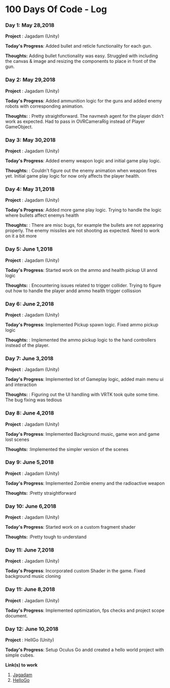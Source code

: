# 100 Days Of Code - Log

### Day 1: May 28,2018

**Project** : Jagadam (Unity)

**Today's Progress**: Added bullet and reticle functionality for each gun.

**Thoughts:** Adding bullet functionality was easy. Struggled with including the canvas & image and resizing the components to place in front of the gun.

### Day 2: May 29,2018

**Project** : Jagadam (Unity)

**Today's Progress**: Added ammunition logic for the guns and added enemy robots with corresponding animation.

**Thoughts:** : Pretty straightforward. The navmesh agent for the player didn't work as expected. Had to pass in OVRCameraRig instead of Player GameObject.

### Day 3: May 30,2018

**Project** : Jagadam (Unity)

**Today's Progress**: Added enemy weapon logic and initial game play logic.

**Thoughts:** : Couldn't figure out the enemy animation when weapon fires yet. Initial game play logic for now only affects the player health.

### Day 4: May 31,2018

**Project** : Jagadam (Unity)

**Today's Progress**: Added more game play logic. Trying to handle the logic where bullets affect enemys health

**Thoughts:** : There are misc bugs, for example the bullets are not appearing properly. The enemy missiles are not shooting as expected. Need to work on it a bit more

### Day 5: June 1,2018

**Project** : Jagadam (Unity)

**Today's Progress**: Started work on the ammo and  health pickup UI annd logic

**Thoughts:** : Encountering issues related to trigger collider. Trying to figure out how to handle the player andd ammo health trigger collission

### Day 6: June 2,2018

**Project** : Jagadam (Unity)

**Today's Progress**: Implemented Pickup spawn logic. Fixed ammo pickup logic

**Thoughts:** : Implemented the ammo pickup logic to the hand controllers instead of the player.

### Day 7: June 3,2018

**Project** : Jagadam (Unity)

**Today's Progress**: Implemented lot of Gameplay logic, added main menu ui and interaction

**Thoughts:** : Figuring out the UI handling with VRTK took quite some time. The bug fixing was tedious

### Day 8: June 4,2018

**Project** : Jagadam (Unity)

**Today's Progress**: Implemented Background music, game won and game lost scenes

**Thoughts:** :Implemented the simpler version of the scenes

### Day 9: June 5,2018

**Project** : Jagadam (Unity)

**Today's Progress**: Implemented Zombie enemy and the radioactive weapon

**Thoughts:** :Pretty straightforward

### Day 10: June 6,2018

**Project** : Jagadam (Unity)

**Today's Progress**: Started work on a custom fragment shader

**Thoughts:** :Pretty tough to understand

### Day 11: June 7,2018

**Project** : Jagadam (Unity)

**Today's Progress**: Incorporated custom Shader in the game. Fixed background music cloning

### Day 11: June 8,2018

**Project** : Jagadam (Unity)

**Today's Progress**: Implemented optimization, fps checks and project scope document.


### Day 12: June 10,2018

**Project** : HellGo (Unity)

**Today's Progress**: Setup Oculus Go andd created a hello world project with simple cubes.

**Link(s) to work**
1. [Jagadam](https://github.com/nirvanalab/Jagadam)
2. [HelloGo](https://github.com/nirvanalab/HelloGo)

